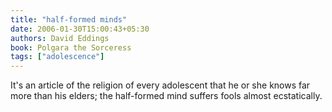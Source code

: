 ```yaml
---
title: "half-formed minds"
date: 2006-01-30T15:00:43+05:30
authors: David Eddings
book: Polgara the Sorceress
tags: ["adolescence"]
---
```

It's an article of the religion of every adolescent that he or she knows far more than his elders; the half-formed mind suffers fools almost ecstatically.
